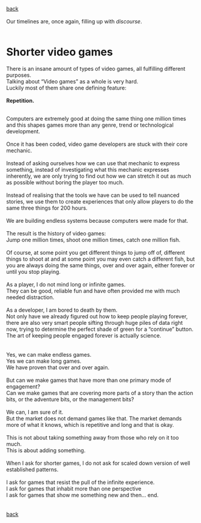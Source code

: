 [back](thinking) <br><br>
Our timelines are, once again, filling up with *discourse*. <br>
<br>

<h1>Shorter video games</h1>

There is an insane amount of types of video games, all fulfilling different purposes.<br>
Talking about “Video games” as a whole is very hard.<br>
Luckily most of them share one defining feature:
<br>
<br>
**Repetition.**
<br>
<br>

Computers are extremely good at doing the same thing one million times and this shapes games more than any genre, trend or technological development.<br><br>
Once it has been coded, video game developers are stuck with their core mechanic.<br>
<br>
Instead of asking ourselves how we can use that mechanic to express something,
instead of investigating what this mechanic expresses inherently,
we are only trying to find out how we can stretch it out as much as possible without boring the player too much.
<br>
<br>
Instead of realising that the tools we have can be used to tell nuanced stories,
we use them to create experiences that only allow players to do the same three things for 200 hours.
<br>
<br>
We are building endless systems because computers were made for that.<br>
<br>
The result is the history of video games:<br>
Jump one million times, shoot one million times, catch one million fish.<br>
<br>
Of course, at some point you get different things to jump off of, different things to shoot at and
at some point you may even catch a different fish, but you are always doing the same things,
over and over again, either forever or until you stop playing.
<br><br>
As a player, I do not mind long or infinite games.<br>
They can be good, reliable fun and have often provided me with much needed distraction.
<br>
<br>
As a developer, I am bored to death by them.<br>
Not only have we already figured out how to keep people playing forever,
there are also very smart people sifting through huge piles of data right now,
trying to determine the perfect shade of green for a “continue” button. <br>
The art of keeping people engaged forever is actually science.<br>
<br><br>
Yes, we can make endless games.<br>
Yes we can make long games. <br>
We have proven that over and over again.<br>
<br>
But can we make games that have more than one primary mode of engagement?<br>
Can we make games that are covering more parts of a story than the action bits, or the adventure bits, or the management bits?<br>
<br>
We can, I am sure of it. <br>
But the market does not demand games like that. The market demands more of what it knows, which is repetitive and long and that is okay.<br>
<br>
This is not about taking something away from those who rely on it too much.<br>
This is about adding something.<br>
<br>
When I ask for shorter games, I do not ask for scaled down version of well established patterns. <br>
<br>
I ask for games that resist the pull of the infinite experience.<br>
I ask for games that inhabit more than one perspective<br>
I ask for games that show me something new and then… end.<br>
<br>
<br>
[back](thinking)



